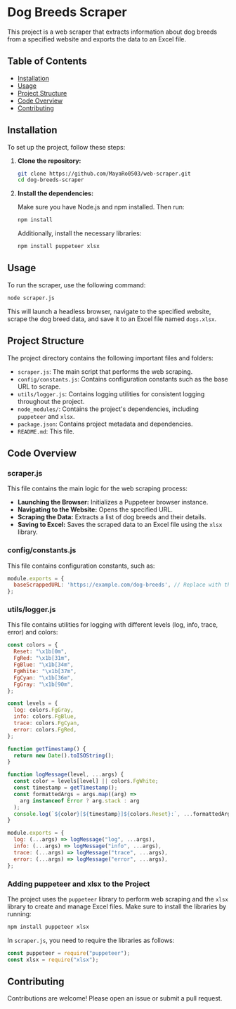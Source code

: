 # Dog Breeds Scraper

This project is a web scraper that extracts information about dog breeds from a specified website and exports the data to an Excel file.

## Table of Contents

- [Installation](#installation)
- [Usage](#usage)
- [Project Structure](#project-structure)
- [Code Overview](#code-overview)
- [Contributing](#contributing)

## Installation

To set up the project, follow these steps:

1. **Clone the repository:**

    ```sh
    git clone https://github.com/MayaRo0503/web-scraper.git
    cd dog-breeds-scraper
    ```

2. **Install the dependencies:**

    Make sure you have Node.js and npm installed. Then run:

    ```sh
    npm install
    ```

    Additionally, install the necessary libraries:

    ```sh
    npm install puppeteer xlsx
    ```

## Usage

To run the scraper, use the following command:

```sh
node scraper.js
```

This will launch a headless browser, navigate to the specified website, scrape the dog breed data, and save it to an Excel file named `dogs.xlsx`.

## Project Structure

The project directory contains the following important files and folders:

- `scraper.js`: The main script that performs the web scraping.
- `config/constants.js`: Contains configuration constants such as the base URL to scrape.
- `utils/logger.js`: Contains logging utilities for consistent logging throughout the project.
- `node_modules/`: Contains the project's dependencies, including `puppeteer` and `xlsx`.
- `package.json`: Contains project metadata and dependencies.
- `README.md`: This file.

## Code Overview

### scraper.js

This file contains the main logic for the web scraping process:

- **Launching the Browser:** Initializes a Puppeteer browser instance.
- **Navigating to the Website:** Opens the specified URL.
- **Scraping the Data:** Extracts a list of dog breeds and their details.
- **Saving to Excel:** Saves the scraped data to an Excel file using the `xlsx` library.

### config/constants.js

This file contains configuration constants, such as:

```javascript
module.exports = {
  baseScrappedURL: 'https://example.com/dog-breeds', // Replace with the actual URL
};
```

### utils/logger.js

This file contains utilities for logging with different levels (log, info, trace, error) and colors:

```javascript
const colors = {
  Reset: "\x1b[0m",
  FgRed: "\x1b[31m",
  FgBlue: "\x1b[34m",
  FgWhite: "\x1b[37m",
  FgCyan: "\x1b[36m",
  FgGray: "\x1b[90m",
};

const levels = {
  log: colors.FgGray,
  info: colors.FgBlue,
  trace: colors.FgCyan,
  error: colors.FgRed,
};

function getTimestamp() {
  return new Date().toISOString();
}

function logMessage(level, ...args) {
  const color = levels[level] || colors.FgWhite;
  const timestamp = getTimestamp();
  const formattedArgs = args.map((arg) =>
    arg instanceof Error ? arg.stack : arg
  );
  console.log(`${color}[${timestamp}]${colors.Reset}:`, ...formattedArgs);
}

module.exports = {
  log: (...args) => logMessage("log", ...args),
  info: (...args) => logMessage("info", ...args),
  trace: (...args) => logMessage("trace", ...args),
  error: (...args) => logMessage("error", ...args),
};
```

### Adding puppeteer and xlsx to the Project

The project uses the `puppeteer` library to perform web scraping and the `xlsx` library to create and manage Excel files. Make sure to install the libraries by running:

```sh
npm install puppeteer xlsx
```

In `scraper.js`, you need to require the libraries as follows:

```javascript
const puppeteer = require("puppeteer");
const xlsx = require("xlsx");
```

## Contributing

Contributions are welcome! Please open an issue or submit a pull request.
